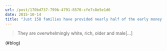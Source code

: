 ```yaml
---
url: /post/170bd737-799b-4791-8570-cfe7c8e5e1d6
date: 2015-10-14
title: "Just 158 families have provided nearly half of the early money for efforts to capture the White House."
---
```


> They are overwhelmingly white, rich, older and male[&#8230;] 



(#blog)